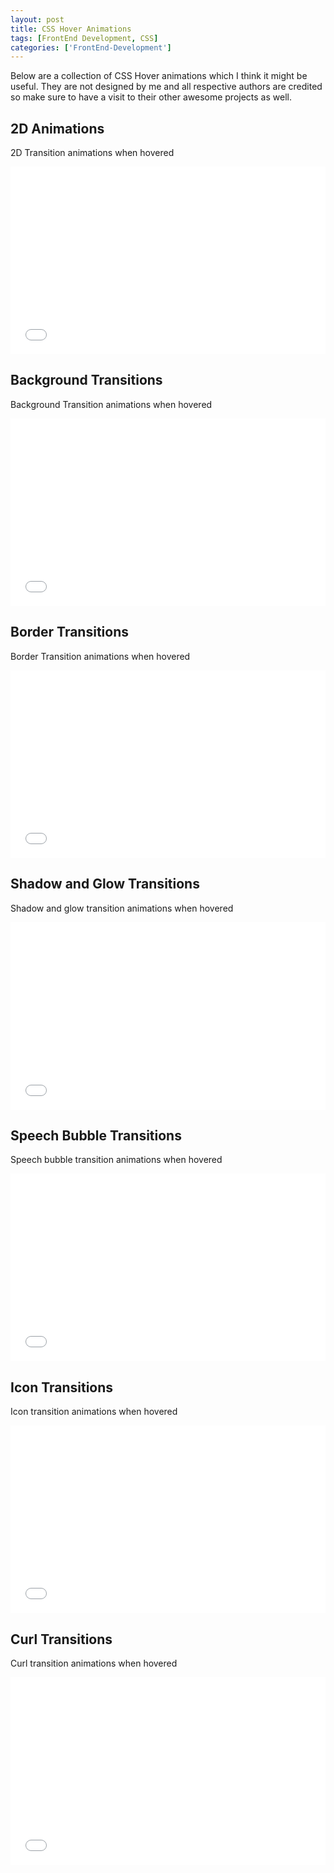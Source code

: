 ```yaml
---
layout: post
title: CSS Hover Animations
tags: [FrontEnd Development, CSS]
categories: ['FrontEnd-Development']
---
```



Below are a collection of CSS Hover animations which I think it might be useful. They are not designed by me
and all respective authors are credited so make sure to have a visit to their other awesome projects
as well.

## 2D Animations
2D Transition animations when hovered
<iframe width="100%" height="300" src="//jsfiddle.net/mbuda03/xeuuajzp/1/embedded/result,css,html/" allowfullscreen="allowfullscreen" frameborder="0"></iframe>

## Background Transitions
Background Transition animations when hovered
<iframe width="100%" height="300" src="//jsfiddle.net/mbuda03/wa3m11rt/5/embedded/result,css,html/" allowfullscreen="allowfullscreen" frameborder="0"></iframe>

## Border Transitions
Border Transition animations when hovered
<iframe width="100%" height="300" src="//jsfiddle.net/mbuda03/q4sLor17/2/embedded/result,css,html/" allowfullscreen="allowfullscreen" frameborder="0"></iframe>

## Shadow and Glow Transitions
Shadow and glow transition animations when hovered
<iframe width="100%" height="300" src="//jsfiddle.net/mbuda03/1885men6/1/embedded/result,css,html/" allowfullscreen="allowfullscreen" frameborder="0"></iframe>

## Speech Bubble Transitions
Speech bubble transition animations when hovered
<iframe width="100%" height="300" src="//jsfiddle.net/mbuda03/o6vLqrw7/1/embedded/result,css,html/" allowfullscreen="allowfullscreen" frameborder="0"></iframe>

## Icon Transitions
Icon transition animations when hovered
<iframe width="100%" height="300" src="//jsfiddle.net/mbuda03/o78dgLnn/embedded/result,css,html/" allowfullscreen="allowfullscreen" frameborder="0"></iframe>

## Curl Transitions
Curl transition animations when hovered
<iframe width="100%" height="300" src="//jsfiddle.net/mbuda03/035ojdfx/embedded/result,css,html/" allowfullscreen="allowfullscreen" frameborder="0"></iframe>
